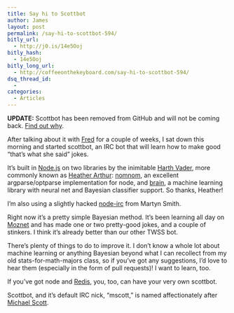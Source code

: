 ```yaml
---
title: Say hi to Scottbot
author: James
layout: post
permalink: /say-hi-to-scottbot-594/
bitly_url:
  - http://j0.is/14e5Ooj
bitly_hash:
  - 14e5Ooj
bitly_long_url:
  - http://coffeeonthekeyboard.com/say-hi-to-scottbot-594/
dsq_thread_id:
  - 
categories:
  - Articles
---
```

**UPDATE:** Scottbot has been removed from GitHub and will not be coming back. [Find out why][1].

After talking about it with [Fred][2] for a couple of weeks, I sat down this morning and started scottbot, an IRC bot that will learn how to make good &#8220;that&#8217;s what she said&#8221; jokes.

It&#8217;s built in [Node.js][3] on two libraries by the inimitable [Harth Vader][4], more commonly known as [Heather Arthur][5]: [nomnom][6], an excellent argparse/optparse implementation for node, and [brain][7], a machine learning library with neural net and Bayesian classifier support. So thanks, Heather!

I&#8217;m also using a slightly hacked [node-irc][8] from Martyn Smith.

Right now it&#8217;s a pretty simple Bayesian method. It&#8217;s been learning all day on [Moznet][9] and has made one or two pretty-good jokes, and a couple of stinkers. I think it&#8217;s already better than our other TWSS bot.

There&#8217;s plenty of things to do to improve it. I don&#8217;t know a whole lot about machine learning or anything Bayesian beyond what I can recollect from my old stats-for-math-majors class, so if you&#8217;ve got any suggestions, I&#8217;d love to hear them (especially in the form of pull requests)! I want to learn, too.

If you&#8217;ve got node and [Redis][10], you, too, can have your very own scottbot.

Scottbot, and it&#8217;s default IRC nick, &#8220;mscott,&#8221; is named affectionately after [Michael Scott][11].

 [1]: http://coffeeonthekeyboard.com/thats-what-he-is-sorry-for-651/
 [2]: http://fredericiana.com/
 [3]: http://nodejs.org
 [4]: http://twitter.com/harthvader
 [5]: https://github.com/harthur/
 [6]: https://github.com/harthur/nomnomargs
 [7]: https://github.com/harthur/brain
 [8]: https://github.com/martynsmith/node-irc
 [9]: http://irc.mozilla.org/
 [10]: http://redis.io/
 [11]: http://www.youtube.com/watch?v=SAAi_42uIkQ